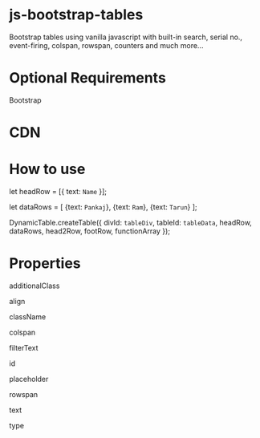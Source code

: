 # js-bootstrap-tables

Bootstrap tables using vanilla javascript with built-in search, serial no., event-firing, colspan, rowspan, counters and much more...

# Optional Requirements

Bootstrap

# CDN

<script src="https://cdn.jsdelivr.net/gh/TaxHeal-in/js-bootstrap-tables@latest/html.js"></script>
<script src="https://cdn.jsdelivr.net/gh/TaxHeal-in/js-bootstrap-tables@latest/table.js"></script>

# How to use

let headRow = [{ text: `Name` }];

let dataRows = [
{text: `Pankaj`},
{text: `Ram`},
{text: `Tarun`}
];

DynamicTable.createTable({ divId: `tableDiv`, tableId: `tableData`, headRow, dataRows, head2Row, footRow, functionArray });

# Properties

additionalClass

align

className

colspan

filterText

id

placeholder

rowspan

text

type
